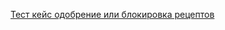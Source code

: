[Тест кейс одобрение или блокировка рецептов](https://docs.google.com/spreadsheets/d/1uFf3sAsk8ii29cor3Mem_WqIVTpE3Zgx/edit?usp=drive_link&ouid=107051712074057409623&rtpof=true&sd=true)
